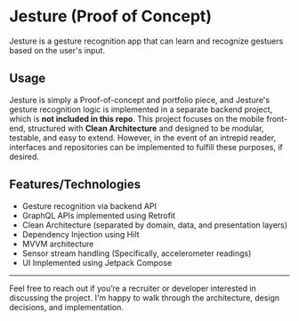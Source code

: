 # Jesture (Proof of Concept)

Jesture is a gesture recognition app that can learn and recognize gestuers based on the user's input.

## Usage
Jesture is simply a Proof-of-concept and portfolio piece, and Jesture's gesture recognition logic is implemented in a separate backend project, which is **not included in this repo**.   This project focuses on the mobile front-end, structured with **Clean Architecture** and designed to be modular, testable, and easy to extend.  However, in the event of an intrepid reader, interfaces and repositories can be implemented to fulfill these purposes, if desired.

## Features/Technologies
- Gesture recognition via backend API
- GraphQL APIs implemented using Retrofit
- Clean Architecture (separated by domain, data, and presentation layers)
- Dependency Injection using Hilt
- MVVM architecture
- Sensor stream handling (Specifically, accelerometer readings)
- UI Implemented using Jetpack Compose

---
Feel free to reach out if you’re a recruiter or developer interested in discussing the project. I'm happy to walk through the architecture, design decisions, and implementation.
